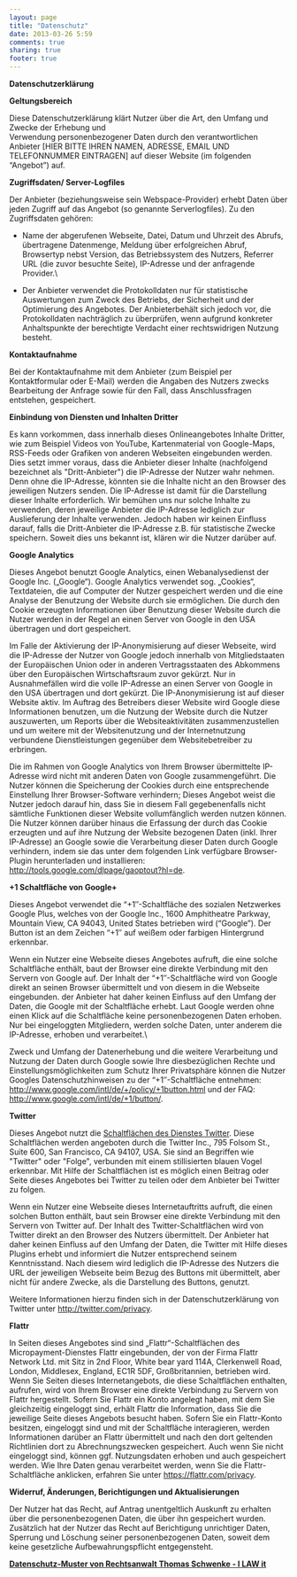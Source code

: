 ```yaml
---
layout: page
title: "Datenschutz"
date: 2013-03-26 5:59
comments: true
sharing: true
footer: true
---
```


**Datenschutzerklärung**

**Geltungsbereich**

Diese Datenschutzerklärung klärt Nutzer über die Art, den Umfang und
Zwecke der Erhebung und\
 Verwendung personenbezogener Daten durch den verantwortlichen Anbieter
[HIER BITTE IHREN NAMEN, ADRESSE, EMAIL UND TELEFONNUMMER EINTRAGEN] auf
dieser Website (im folgenden “Angebot”) auf.

**Zugriffsdaten/ Server-Logfiles**

Der Anbieter (beziehungsweise sein Webspace-Provider) erhebt Daten über
jeden Zugriff auf das Angebot (so genannte Serverlogfiles). Zu den
Zugriffsdaten gehören:
 
- Name der abgerufenen Webseite, Datei, Datum und Uhrzeit des Abrufs,
übertragene Datenmenge, Meldung über erfolgreichen Abruf, Browsertyp
nebst Version, das Betriebssystem des Nutzers, Referrer URL (die zuvor
besuchte Seite), IP-Adresse und der anfragende Provider.\
 
- Der Anbieter verwendet die Protokolldaten nur für statistische
Auswertungen zum Zweck des Betriebs, der Sicherheit und der Optimierung
des Angebotes. Der Anbieterbehält sich jedoch vor, die Protokolldaten
nachträglich zu überprüfen, wenn aufgrund konkreter Anhaltspunkte der
berechtigte Verdacht einer rechtswidrigen Nutzung besteht.

**Kontaktaufnahme**

Bei der Kontaktaufnahme mit dem Anbieter (zum Beispiel per
Kontaktformular oder E-Mail) werden die Angaben des Nutzers zwecks
Bearbeitung der Anfrage sowie für den Fall, dass Anschlussfragen
entstehen, gespeichert.

**Einbindung von Diensten und Inhalten Dritter**

Es kann vorkommen, dass innerhalb dieses Onlineangebotes Inhalte
Dritter, wie zum Beispiel Videos von YouTube, Kartenmaterial von
Google-Maps, RSS-Feeds oder Grafiken von anderen Webseiten eingebunden
werden. Dies setzt immer voraus, dass die Anbieter dieser Inhalte
(nachfolgend bezeichnet als "Dritt-Anbieter") die IP-Adresse der Nutzer
wahr nehmen. Denn ohne die IP-Adresse, könnten sie die Inhalte nicht an
den Browser des jeweiligen Nutzers senden. Die IP-Adresse ist damit für
die Darstellung dieser Inhalte erforderlich. Wir bemühen uns nur solche
Inhalte zu verwenden, deren jeweilige Anbieter die IP-Adresse lediglich
zur Auslieferung der Inhalte verwenden. Jedoch haben wir keinen Einfluss
darauf, falls die Dritt-Anbieter die IP-Adresse z.B. für statistische
Zwecke speichern. Soweit dies uns bekannt ist, klären wir die Nutzer
darüber auf.

**Google Analytics**

Dieses Angebot benutzt Google Analytics, einen Webanalysedienst der
Google Inc. („Google“). Google Analytics verwendet sog. „Cookies“,
Textdateien, die auf Computer der Nutzer gespeichert werden und die eine
Analyse der Benutzung der Website durch sie ermöglichen. Die durch den
Cookie erzeugten Informationen über Benutzung dieser Website durch die
Nutzer werden in der Regel an einen Server von Google in den USA
übertragen und dort gespeichert.
 
 Im Falle der Aktivierung der IP-Anonymisierung auf dieser Webseite,
wird die IP-Adresse der Nutzer von Google jedoch innerhalb von
Mitgliedstaaten der Europäischen Union oder in anderen Vertragsstaaten
des Abkommens über den Europäischen Wirtschaftsraum zuvor gekürzt. Nur
in Ausnahmefällen wird die volle IP-Adresse an einen Server von Google
in den USA übertragen und dort gekürzt. Die IP-Anonymisierung ist auf
dieser Website aktiv. Im Auftrag des Betreibers dieser Website wird
Google diese Informationen benutzen, um die Nutzung der Website durch
die Nutzer auszuwerten, um Reports über die Websiteaktivitäten
zusammenzustellen und um weitere mit der Websitenutzung und der
Internetnutzung verbundene Dienstleistungen gegenüber dem
Websitebetreiber zu erbringen.

 Die im Rahmen von Google Analytics von Ihrem Browser übermittelte
IP-Adresse wird nicht mit anderen Daten von Google zusammengeführt. Die
Nutzer können die Speicherung der Cookies durch eine entsprechende
Einstellung Ihrer Browser-Software verhindern; Dieses Angebot weist die
Nutzer jedoch darauf hin, dass Sie in diesem Fall gegebenenfalls nicht
sämtliche Funktionen dieser Website vollumfänglich werden nutzen können.
Die Nutzer können darüber hinaus die Erfassung der durch das Cookie
erzeugten und auf ihre Nutzung der Website bezogenen Daten (inkl. Ihrer
IP-Adresse) an Google sowie die Verarbeitung dieser Daten durch Google
verhindern, indem sie das unter dem folgenden Link verfügbare
Browser-Plugin herunterladen und installieren:
http://tools.google.com/dlpage/gaoptout?hl=de.

**+1 Schaltfläche von Google+**

Dieses Angebot verwendet die “+1″-Schaltfläche des sozialen Netzwerkes
Google Plus, welches von der Google Inc., 1600 Amphitheatre Parkway,
Mountain View, CA 94043, United States betrieben wird (“Google”). Der
Button ist an dem Zeichen “+1″ auf weißem oder farbigen Hintergrund
erkennbar.
 
 Wenn ein Nutzer eine Webseite dieses Angebotes aufruft, die eine solche
Schaltfläche enthält, baut der Browser eine direkte Verbindung mit den
Servern von Google auf. Der Inhalt der “+1″-Schaltfläche wird von Google
direkt an seinen Browser übermittelt und von diesem in die Webseite
eingebunden. der Anbieter hat daher keinen Einfluss auf den Umfang der
Daten, die Google mit der Schaltfläche erhebt. Laut Google werden ohne
einen Klick auf die Schaltfläche keine personenbezogenen Daten erhoben.
Nur bei eingeloggten Mitgliedern, werden solche Daten, unter anderem die
IP-Adresse, erhoben und verarbeitet.\
 
 Zweck und Umfang der Datenerhebung und die weitere Verarbeitung und
Nutzung der Daten durch Google sowie Ihre diesbezüglichen Rechte und
Einstellungsmöglichkeiten zum Schutz Ihrer Privatsphäre können die
Nutzer Googles Datenschutzhinweisen zu der “+1″-Schaltfläche entnehmen:
http://www.google.com/intl/de/+/policy/+1button.html und der FAQ:
http://www.google.com/intl/de/+1/button/.

**Twitter**

Dieses Angebot nutzt die [Schaltflächen des Dienstes
Twitter](https://twitter.com/about/resources/buttons). Diese
Schaltflächen werden angeboten durch die Twitter Inc., 795 Folsom St.,
Suite 600, San Francisco, CA 94107, USA. Sie sind an Begriffen wie
"Twitter" oder "Folge", verbunden mit einem stillisierten blauen Vogel
erkennbar. Mit Hilfe der Schaltflächen ist es möglich einen Beitrag oder
Seite dieses Angebotes bei Twitter zu teilen oder dem Anbieter bei
Twitter zu folgen.
 
 Wenn ein Nutzer eine Webseite dieses Internetauftritts aufruft, die
einen solchen Button enthält, baut sein Browser eine direkte Verbindung
mit den Servern von Twitter auf. Der Inhalt des Twitter-Schaltflächen
wird von Twitter direkt an den Browser des Nutzers übermittelt. Der
Anbieter hat daher keinen Einfluss auf den Umfang der Daten, die Twitter
mit Hilfe dieses Plugins erhebt und informiert die Nutzer entsprechend
seinem Kenntnisstand. Nach diesem wird lediglich die IP-Adresse des
Nutzers die URL der jeweiligen Webseite beim Bezug des Buttons mit
übermittelt, aber nicht für andere Zwecke, als die Darstellung des
Buttons, genutzt.

 Weitere Informationen hierzu finden sich in der Datenschutzerklärung
von Twitter unter http://twitter.com/privacy.

**Flattr**

In Seiten dieses Angebotes sind sind „Flattr“-Schaltflächen des
Micropayment-Dienstes Flattr eingebunden, der von der Firma Flattr
Network Ltd. mit Sitz in 2nd Floor, White bear yard 114A, Clerkenwell
Road, London, Middlesex, England, EC1R 5DF, Großbritannien, betrieben
wird. Wenn Sie Seiten dieses Internetangebots, die diese Schaltflächen
enthalten, aufrufen, wird von Ihrem Browser eine direkte Verbindung zu
Servern von Flattr hergestellt. Sofern Sie Flattr ein Konto angelegt
haben, mit dem Sie gleichzeitig eingeloggt sind, erhält Flattr die
Information, dass Sie die jeweilige Seite dieses Angebots besucht haben.
Sofern Sie ein Flattr-Konto besitzen, eingeloggt sind und mit der
Schaltfläche interagieren, werden Informationen darüber an Flattr
übermittelt und nach den dort geltenden Richtlinien dort zu
Abrechnungszwecken gespeichert. Auch wenn Sie nicht eingeloggt sind,
können ggf. Nutzungsdaten erhoben und auch gespeichert werden. Wie Ihre
Daten genau verarbeitet werden, wenn Sie die Flattr-Schaltfläche
anklicken, erfahren Sie unter https://flattr.com/privacy.

**Widerruf, Änderungen, Berichtigungen und Aktualisierungen**

Der Nutzer hat das Recht, auf Antrag unentgeltlich Auskunft zu erhalten
über die personenbezogenen Daten, die über ihn gespeichert wurden.
Zusätzlich hat der Nutzer das Recht auf Berichtigung unrichtiger Daten,
Sperrung und Löschung seiner personenbezogenen Daten, soweit dem keine
gesetzliche Aufbewahrungspflicht entgegensteht.

[**Datenschutz-Muster von Rechtsanwalt Thomas Schwenke - I LAW
it**](http://rechtsanwalt-schwenke.de/smmr-buch/datenschutz-muster-generator-fuer-webseiten-blogs-und-social-media/)
